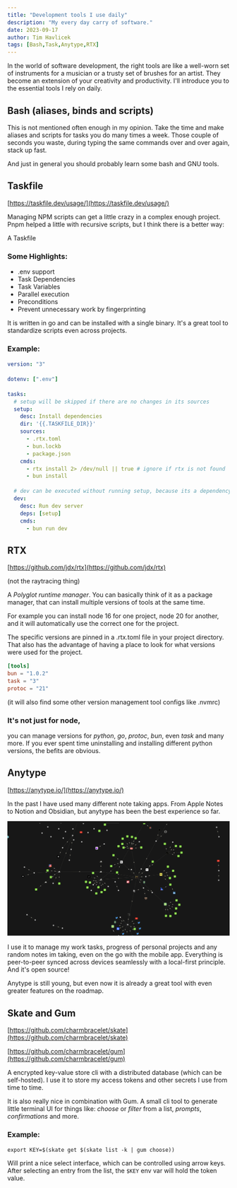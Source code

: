 ```yaml
---
title: "Development tools I use daily"
description: "My every day carry of software."
date: 2023-09-17
author: Tim Havlicek
tags: [Bash,Task,Anytype,RTX]
---
```


In the world of software development, the right tools are like a well-worn set of instruments for a musician or a trusty set of brushes for an artist. They become an extension of your creativity and productivity. I'll introduce you to the essential tools I rely on daily.

## Bash (aliases, binds and scripts)

This is not mentioned often enough in my opinion.
Take the time and make aliases and scripts for tasks you do many times a week.
Those couple of seconds you waste, during typing the same commands over and over again, stack up fast.

And just in general you should probably learn some bash and GNU tools.

## Taskfile

[https://taskfile.dev/usage/](https://taskfile.dev/usage/)

Managing NPM scripts can get a little crazy in a complex enough project. Pnpm helped a little with recursive scripts, but I think there is a better way:

A Taskfile

### Some Highlights:

- .env support
- Task Dependencies
- Task Variables
- Parallel execution
- Preconditions
- Prevent unnecessary work by fingerprinting

It is written in go and can be installed with a single binary. It's a great tool to standardize scripts even across projects.

### Example:

```yaml
version: "3"

dotenv: [".env"]

tasks:
  # setup will be skipped if there are no changes in its sources
  setup:
    desc: Install dependencies
    dir: '{{.TASKFILE_DIR}}'
    sources:
      - .rtx.toml
      - bun.lockb
      - package.json
    cmds:
      - rtx install 2> /dev/null || true # ignore if rtx is not found
      - bun install

  # dev can be executed without running setup, because its a dependency
  dev:
    desc: Run dev server
    deps: [setup]
    cmds:
      - bun run dev
```


## RTX
[https://github.com/jdx/rtx](https://github.com/jdx/rtx)

(not the raytracing thing)

A *Polyglot runtime manager*. You can basically think of it as a package manager,
that can install multiple versions of tools at the same time.

For example you can install node 16 for one project, node 20 for another, and it will automatically use the correct one for the project.

The specific versions are pinned in a .rtx.toml file in your project directory.
That also has the advantage of having a place to look for what versions were used for the project.

```toml
[tools]
bun = "1.0.2"
task = "3"
protoc = "21"
```

(it will also find some other version management tool configs like .nvmrc)

### It's not just for node,
you can manage versions for *python*, *go*, *protoc*, *bun*, even *task* and many more.
If you ever spent time uninstalling and installing different python versions, the befits are obvious.


## Anytype

[https://anytype.io/](https://anytype.io/)

In the past I have used many different note taking apps.
From Apple Notes to Notion and Obsidian, but anytype has been the best experience so far.

![Anytype Graph View](./images/anytype-graph.png)

I use it to manage my work tasks, progress of personal projects and any random notes im taking, even on the go with the mobile app. Everything is peer-to-peer synced across devices seamlessly with a local-first principle. And it's open source!

Anytype is still young, but even now it is already a great tool  with even greater features on the roadmap.


## Skate and Gum

[https://github.com/charmbracelet/skate](https://github.com/charmbracelet/skate)

[https://github.com/charmbracelet/gum](https://github.com/charmbracelet/gum)

A encrypted key-value store cli with a distributed database (which can be self-hosted).
I use it to store my access tokens and other secrets I use from time to time.

It is also really nice in combination with Gum.
A small cli tool to generate little terminal UI for things like: *choose* or *filter* from a list, *prompts*, *confirmations* and more.

### Example:
```
export KEY=$(skate get $(skate list -k | gum choose))
```

Will print a nice select interface, which can be controlled using arrow keys.
After selecting an entry from the list, the `$KEY` env var will hold the token value.
